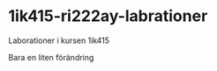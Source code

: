 1ik415-ri222ay-labrationer
==========================

Laborationer i kursen 1ik415

Bara en liten förändring